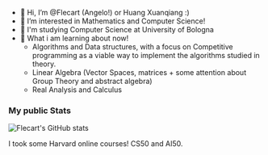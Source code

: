 - 👋 Hi, I’m @Flecart (Angelo!) or Huang Xuanqiang :)
- 👀 I’m interested in Mathematics and Computer Science!
- 🌱 I'm studying Computer Science at University of Bologna
- 💞️ What i am learning about now! 
  -   Algorithms and Data structures, with a focus on Competitive programming as a viable way to implement the
  algorithms studied in theory.
  -   Linear Algebra (Vector Spaces, matrices + some attention about Group Theory and abstract algebra)
  -   Real Analysis and Calculus

### My public Stats
![Flecart's GitHub stats](https://github-readme-stats.vercel.app/api?username=flecart&show_icons=true&hide=stars)

I took some Harvard online courses! CS50 and AI50.
